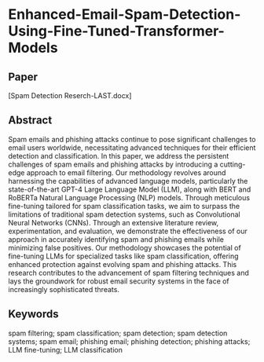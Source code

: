 # Enhanced-Email-Spam-Detection-Using-Fine-Tuned-Transformer-Models

## Paper
[Spam Detection Reserch-LAST.docx]
## Abstract
Spam emails and phishing attacks continue to pose significant challenges to email users worldwide, necessitating advanced techniques for their efficient detection and classification. In this paper, we address the persistent challenges of spam emails and phishing attacks by introducing a cutting-edge approach to email filtering. Our methodology revolves around harnessing the capabilities of advanced language models, particularly the state-of-the-art GPT-4 Large Language Model (LLM), along with BERT and RoBERTa Natural Language Processing (NLP) models. Through meticulous fine-tuning tailored for spam classification tasks, we aim to surpass the limitations of traditional spam detection systems, such as Convolutional Neural Networks (CNNs). Through an extensive literature review, experimentation, and evaluation, we demonstrate the effectiveness of our approach in accurately identifying spam and phishing emails while minimizing false positives. Our methodology showcases the potential of fine-tuning LLMs for specialized tasks like spam classification, offering enhanced protection against evolving spam and phishing attacks. This research contributes to the advancement of spam filtering techniques and lays the groundwork for robust email security systems in the face of increasingly sophisticated threats.

## Keywords
spam filtering; spam classification; spam detection; spam detection systems; spam email; phishing email; phishing detection; phishing attacks; LLM fine-tuning; LLM classification
